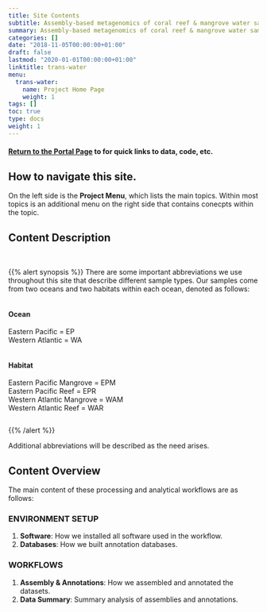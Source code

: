 ```yaml
---
title: Site Contents
subtitle: Assembly-based metagenomics of coral reef & mangrove water samples from both sides of the Isthmus.
summary: Assembly-based metagenomics of coral reef & mangrove water samples from both sides of the Isthmus.
categories: []
date: "2018-11-05T00:00:00+01:00"
draft: false
lastmod: "2020-01-01T00:00:00+01:00"
linktitle: trans-water
menu:
  trans-water:
    name: Project Home Page
    weight: 1
tags: []
toc: true
type: docs
weight: 1
---
```


#### [Return to the Portal Page](/project/trans-water/) to for quick links to data, code, etc.

## How to navigate this site.

On the left side is the **Project Menu**, which lists the main topics. Within most topics is an additional menu on the right side that contains conecpts within the topic.

## Content Description

<br/>

{{% alert synopsis %}}
There are some important abbreviations we use throughout this site that describe different sample types. Our samples come from two oceans and two habitats within each ocean, denoted as follows:

<div class="row">
  <div class="column">
    <h4>Ocean</h4>
    <p>Eastern Pacific = EP </br>
    Western Atlantic = WA</p>
  </div>
  <div class="column">
    <h4>Habitat</h4>
    <p>Eastern Pacific Mangrove = EPM </br>
    Eastern Pacific Reef = EPR </br>
    Western Atlantic Mangrove = WAM </br>
    Western Atlantic Reef = WAR</p>
  </div>
</div>

{{% /alert %}}

Additional abbreviations will be described as the need arises.

## Content Overview

The main content of these processing and analytical workflows are as follows:

### ENVIRONMENT SETUP

1) **Software**: How we installed all software used in the workflow.
2) **Databases**: How we built annotation databases.

### WORKFLOWS

1) **Assembly & Annotations**: How we assembled and annotated the datasets.
2) **Data Summary**: Summary analysis of assemblies and annotations.
